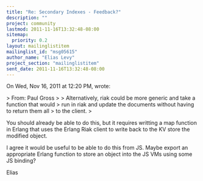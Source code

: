 ```yaml
---
title: "Re: Secondary Indexes - Feedback?"
description: ""
project: community
lastmod: 2011-11-16T13:32:48-08:00
sitemap:
  priority: 0.2
layout: mailinglistitem
mailinglist_id: "msg05615"
author_name: "Elias Levy"
project_section: "mailinglistitem"
sent_date: 2011-11-16T13:32:48-08:00
---
```



On Wed, Nov 16, 2011 at 12:20 PM, wrote:

&gt; From: Paul Gross 
&gt;
&gt; Alternatively, riak could be more generic and take a function that would
&gt; run in riak and update the documents without having to return them all
&gt; to the client.
&gt;

You should already be able to do this, but it requires writting a map
function in Erlang that uses the Erlang Riak client to write back to the KV
store the modified object.

I agree it would be useful to be able to do this from JS. Maybe export an
appropriate Erlang function to store an object into the JS VMs using some
JS binding?

Elias
